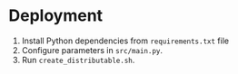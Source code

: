 # Deployment
1. Install Python dependencies from `requirements.txt` file
2. Configure parameters in `src/main.py`.
3. Run `create_distributable.sh`.